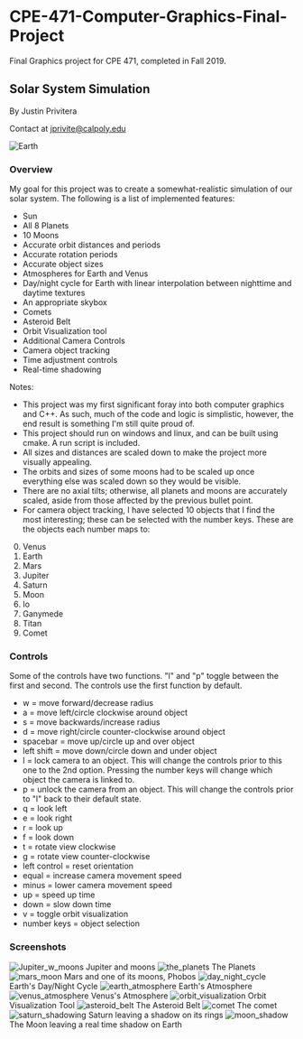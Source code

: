 # CPE-471-Computer-Graphics-Final-Project
Final Graphics project for CPE 471, completed in Fall 2019.

## Solar System Simulation
By Justin Privitera

Contact at jprivite@calpoly.edu

![Earth](images/earth.png)

### Overview
My goal for this project was to create a somewhat-realistic simulation of our solar system. The following is a list of implemented features:

* Sun
* All 8 Planets
* 10 Moons
* Accurate orbit distances and periods
* Accurate rotation periods
* Accurate object sizes
* Atmospheres for Earth and Venus
* Day/night cycle for Earth with linear interpolation between nighttime and daytime textures
* An appropriate skybox
* Comets
* Asteroid Belt
* Orbit Visualization tool
* Additional Camera Controls
* Camera object tracking
* Time adjustment controls
* Real-time shadowing

Notes:
* This project was my first significant foray into both computer graphics and C++. As such, much of the code and logic is simplistic, however, the end result is something I'm still quite proud of.
* This project should run on windows and linux, and can be built using cmake. A run script is included.
* All sizes and distances are scaled down to make the project more visually appealing.
* The orbits and sizes of some moons had to be scaled up once everything else was scaled down so they would be visible.
* There are no axial tilts; otherwise, all planets and moons are accurately scaled, aside from those affected by the previous bullet point.
* For camera object tracking, I have selected 10 objects that I find the most interesting; these can be selected with the number keys. These are the objects each number maps to:
0. Venus
2. Earth
3. Mars
4. Jupiter
5. Saturn
6. Moon
7. Io
8. Ganymede
9. Titan
10. Comet

### Controls
Some of the controls have two functions. "l" and "p" toggle between the first and second. The controls use the first function by default.

* w = move forward/decrease radius
* a = move left/circle clockwise around object
* s = move backwards/increase radius
* d = move right/circle counter-clockwise around object
* spacebar = move up/circle up and over object
* left shift = move down/circle down and under object
* l = lock camera to an object. This will change the controls prior to this one to the 2nd option. Pressing the number keys will change which object the camera is linked to.
* p = unlock the camera from an object. This will change the controls prior to "l" back to their default state.
* q = look left
* e = look right
* r = look up
* f = look down
* t = rotate view clockwise
* g = rotate view counter-clockwise
* left control = reset orientation
* equal = increase camera movement speed
* minus = lower camera movement speed
* up = speed up time
* down = slow down time
* v = toggle orbit visualization
* number keys = object selection

### Screenshots
![Jupiter_w_moons](images/Jupiter_w_moons.png)
Jupiter and moons
![the_planets](images/the_planets.png)
The Planets
![mars_moon](images/mars_moon.png)
Mars and one of its moons, Phobos
![day_night_cycle](images/day_night_cycle.png)
Earth's Day/Night Cycle
![earth_atmosphere](images/earth_atmosphere.png)
Earth's Atmosphere
![venus_atmosphere](images/venus_atmosphere.png)
Venus's Atmosphere
![orbit_visualization](images/orbit_visualization.png)
Orbit Visualization Tool
![asteroid_belt](images/asteroid_belt.png)
The Asteroid Belt
![comet](images/comet.png)
The comet
![saturn_shadowing](images/saturn_shadowing.png)
Saturn leaving a shadow on its rings
![moon_shadow](images/moon_shadow.png)
The Moon leaving a real time shadow on Earth
